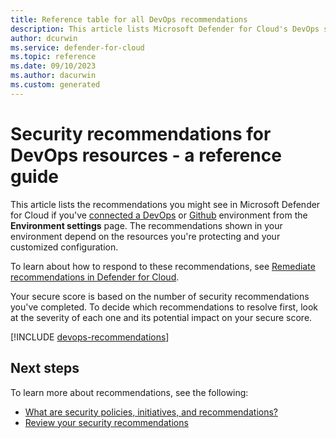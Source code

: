 ```yaml
---
title: Reference table for all DevOps recommendations 
description: This article lists Microsoft Defender for Cloud's DevOps security recommendations that help you harden and protect your resources.
author: dcurwin
ms.service: defender-for-cloud
ms.topic: reference
ms.date: 09/10/2023
ms.author: dacurwin
ms.custom: generated
---
```


# Security recommendations for DevOps resources - a reference guide

This article lists the recommendations you might see in Microsoft Defender for Cloud if you've [connected a DevOps](quickstart-onboard-devops.md) or [Github](quickstart-onboard-github.md) environment from the **Environment settings** page. The recommendations shown in your environment depend on the resources you're protecting and your customized configuration.

To learn about how to respond to these recommendations, see
[Remediate recommendations in Defender for Cloud](implement-security-recommendations.md).

Your secure score is based on the number of security recommendations you've completed. To
decide which recommendations to resolve first, look at the severity of each one and its potential
impact on your secure score.

[!INCLUDE [devops-recommendations](includes/defender-for-devops-recommendations.md)]

## Next steps

To learn more about recommendations, see the following:

- [What are security policies, initiatives, and recommendations?](security-policy-concept.md)
- [Review your security recommendations](review-security-recommendations.md)

